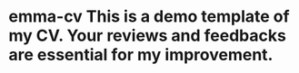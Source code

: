 # emma-cv This is a demo template of my CV. Your reviews and feedbacks are essential for my improvement.
